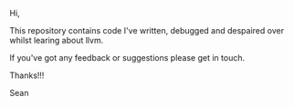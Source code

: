 Hi,

This repository contains code I've written, debugged and despaired over 
whilst learing about llvm.

If you've got any feedback or suggestions please get in touch.

Thanks!!!

Sean
